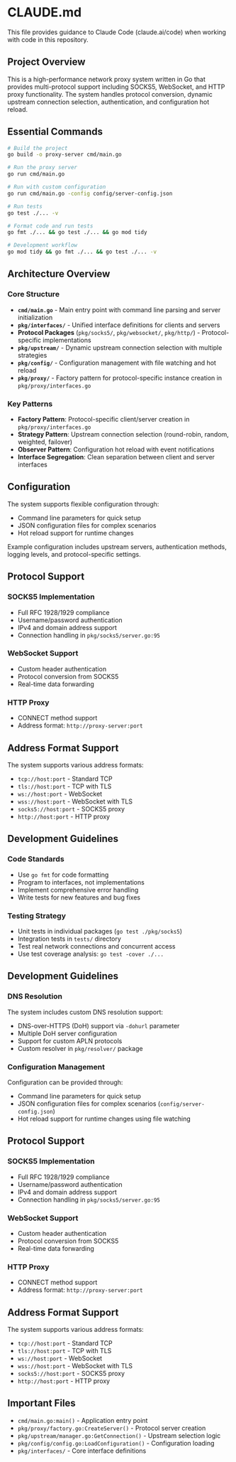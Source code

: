 # CLAUDE.md

This file provides guidance to Claude Code (claude.ai/code) when working with
code in this repository.

## Project Overview

This is a high-performance network proxy system written in Go that provides
multi-protocol support including SOCKS5, WebSocket, and HTTP proxy
functionality. The system handles protocol conversion, dynamic upstream
connection selection, authentication, and configuration hot reload.

## Essential Commands

```bash
# Build the project
go build -o proxy-server cmd/main.go

# Run the proxy server
go run cmd/main.go

# Run with custom configuration
go run cmd/main.go -config config/server-config.json

# Run tests
go test ./... -v

# Format code and run tests
go fmt ./... && go test ./... && go mod tidy

# Development workflow
go mod tidy && go fmt ./... && go test ./... -v
```

## Architecture Overview

### Core Structure

- **`cmd/main.go`** - Main entry point with command line parsing and server
  initialization
- **`pkg/interfaces/`** - Unified interface definitions for clients and servers
- **Protocol Packages** (`pkg/socks5/`, `pkg/websocket/`, `pkg/http/`) -
  Protocol-specific implementations
- **`pkg/upstream/`** - Dynamic upstream connection selection with multiple
  strategies
- **`pkg/config/`** - Configuration management with file watching and hot reload
- **`pkg/proxy/`** - Factory pattern for protocol-specific instance creation in
  `pkg/proxy/interfaces.go`

### Key Patterns

- **Factory Pattern**: Protocol-specific client/server creation in
  `pkg/proxy/interfaces.go`
- **Strategy Pattern**: Upstream connection selection (round-robin, random,
  weighted, failover)
- **Observer Pattern**: Configuration hot reload with event notifications
- **Interface Segregation**: Clean separation between client and server
  interfaces

## Configuration

The system supports flexible configuration through:

- Command line parameters for quick setup
- JSON configuration files for complex scenarios
- Hot reload support for runtime changes

Example configuration includes upstream servers, authentication methods, logging
levels, and protocol-specific settings.

## Protocol Support

### SOCKS5 Implementation

- Full RFC 1928/1929 compliance
- Username/password authentication
- IPv4 and domain address support
- Connection handling in `pkg/socks5/server.go:95`

### WebSocket Support

- Custom header authentication
- Protocol conversion from SOCKS5
- Real-time data forwarding

### HTTP Proxy

- CONNECT method support
- Address format: `http://proxy-server:port`

## Address Format Support

The system supports various address formats:

- `tcp://host:port` - Standard TCP
- `tls://host:port` - TCP with TLS
- `ws://host:port` - WebSocket
- `wss://host:port` - WebSocket with TLS
- `socks5://host:port` - SOCKS5 proxy
- `http://host:port` - HTTP proxy

## Development Guidelines

### Code Standards

- Use `go fmt` for code formatting
- Program to interfaces, not implementations
- Implement comprehensive error handling
- Write tests for new features and bug fixes

### Testing Strategy

- Unit tests in individual packages (`go test ./pkg/socks5`)
- Integration tests in `tests/` directory
- Test real network connections and concurrent access
- Use test coverage analysis: `go test -cover ./...`

## Development Guidelines

### DNS Resolution

The system includes custom DNS resolution support:

- DNS-over-HTTPS (DoH) support via `-dohurl` parameter
- Multiple DoH server configuration
- Support for custom APLN protocols
- Custom resolver in `pkg/resolver/` package

### Configuration Management

Configuration can be provided through:

- Command line parameters for quick setup
- JSON configuration files for complex scenarios (`config/server-config.json`)
- Hot reload support for runtime changes using file watching

## Protocol Support

### SOCKS5 Implementation

- Full RFC 1928/1929 compliance
- Username/password authentication
- IPv4 and domain address support
- Connection handling in `pkg/socks5/server.go:95`

### WebSocket Support

- Custom header authentication
- Protocol conversion from SOCKS5
- Real-time data forwarding

### HTTP Proxy

- CONNECT method support
- Address format: `http://proxy-server:port`

## Address Format Support

The system supports various address formats:

- `tcp://host:port` - Standard TCP
- `tls://host:port` - TCP with TLS
- `ws://host:port` - WebSocket
- `wss://host:port` - WebSocket with TLS
- `socks5://host:port` - SOCKS5 proxy
- `http://host:port` - HTTP proxy

## Important Files

- `cmd/main.go:main()` - Application entry point
- `pkg/proxy/factory.go:CreateServer()` - Protocol server creation
- `pkg/upstream/manager.go:GetConnection()` - Upstream selection logic
- `pkg/config/config.go:LoadConfiguration()` - Configuration loading
- `pkg/interfaces/` - Core interface definitions
